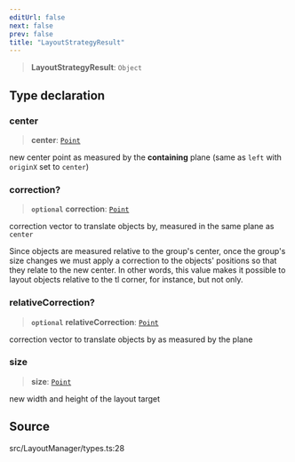 ```yaml
---
editUrl: false
next: false
prev: false
title: "LayoutStrategyResult"
---
```


> **LayoutStrategyResult**: `Object`

## Type declaration

### center

> **center**: [`Point`](../classes/Point.md)

new center point as measured by the **containing** plane (same as `left` with `originX` set to `center`)

### correction?

> **`optional`** **correction**: [`Point`](../classes/Point.md)

correction vector to translate objects by, measured in the same plane as `center`

Since objects are measured relative to the group's center, once the group's size changes we must apply a correction to
the objects' positions so that they relate to the new center.
In other words, this value makes it possible to layout objects relative to the tl corner, for instance, but not only.

### relativeCorrection?

> **`optional`** **relativeCorrection**: [`Point`](../classes/Point.md)

correction vector to translate objects by as measured by the plane

### size

> **size**: [`Point`](../classes/Point.md)

new width and height of the layout target

## Source

src/LayoutManager/types.ts:28
